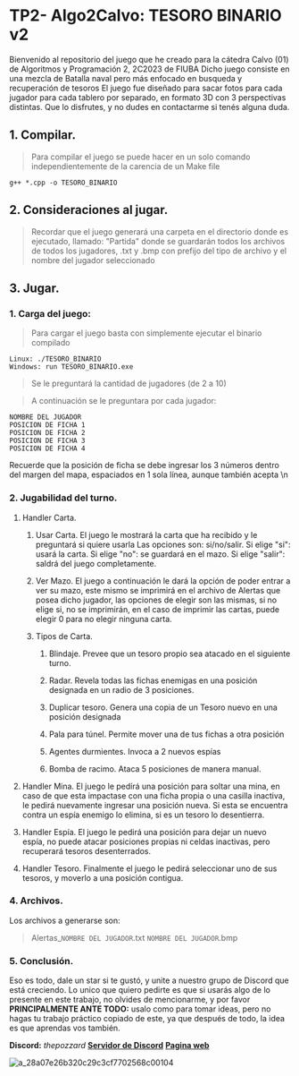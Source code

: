 
# TP2- Algo2Calvo: TESORO BINARIO v2

Bienvenido al repositorio del juego que he creado para la cátedra Calvo (01) de Algoritmos y Programación 2, 2C2023 de FIUBA
Dicho juego consiste en una mezcla de Batalla naval pero más enfocado en busqueda y recuperación de tesoros
El juego fue diseñado para sacar fotos para cada jugador para cada tablero por separado, en formato 3D con 3 perspectivas distintas.
Que lo disfrutes, y no dudes en contactarme si tenés alguna duda.


## 1. Compilar.

> Para compilar el juego se puede hacer en un solo comando independientemente de la carencia de un Make file

	g++ *.cpp -o TESORO_BINARIO


## 2. Consideraciones al jugar.

> Recordar que el juego generará una carpeta en el directorio donde es ejecutado, llamado: "Partida" donde se guardarán todos los archivos de todos los jugadores, .txt y .bmp con prefijo del tipo de archivo y el nombre del jugador seleccionado

## 3. Jugar.

### 1. Carga del juego:
> Para cargar el juego basta con simplemente ejecutar el binario compilado

	Linux: ./TESORO_BINARIO
	Windows: run TESORO_BINARIO.exe

> Se le preguntará la cantidad de jugadores (de 2 a 10)

> A continuación se le preguntara por cada jugador:

	NOMBRE DEL JUGADOR
	POSICION DE FICHA 1
	POSICION DE FICHA 2
	POSICION DE FICHA 3
	POSICION DE FICHA 4

Recuerde que la posición de ficha se debe ingresar los 3 números dentro del margen del mapa, espaciados en 1 sola línea, aunque también acepta \n

### 2. Jugabilidad del turno.
	

 1. Handler Carta.
	 1. Usar Carta.
		 El juego le mostrará la carta que ha recibido y le preguntará si quiere usarla
		 Las opciones son: si/no/salir.
		 Si elige "si": usará la carta.
		 Si elige "no": se guardará en el mazo.
		 Si elige "salir": saldrá del juego completamente. 
	 2. Ver Mazo.
		 El juego a continuación le dará la opción de poder entrar a ver su mazo, este mismo se imprimirá en el archivo de Alertas que posea dicho jugador, las opciones de elegir son las mismas, si no elige si, no se imprimirán, en el caso de imprimir las cartas, puede elegir 0 para no elegir ninguna carta.
	 3. Tipos de Carta.
	 
		 1. Blindaje.
			 Prevee que un tesoro propio sea atacado en el siguiente turno.
			 
		 2. Radar.
			 Revela todas las fichas enemigas en una posición designada en un radio de 3 posiciones.
			 
		 3. Duplicar tesoro.
			 Genera una copia de un Tesoro nuevo en una posición designada
			 
		 4. Pala para túnel.
			 Permite mover una de tus fichas a otra posición
			 
		 5. Agentes durmientes.
			 Invoca a 2 nuevos espías
			 
		 6. Bomba de racimo.
			 Ataca 5 posiciones de manera manual.
	 
 2. Handler Mina.
	 El juego le pedírá una posición para soltar una mina, en caso de que esta impactase con una ficha propia o una casilla inactiva, le pedirá nuevamente ingresar una posición nueva.
	 Si esta se encuentra contra un espía enemigo lo elimina, si es un tesoro lo desentierra.
 3. Handler Espía.
	 El juego le pedirá una posición para dejar un nuevo espía, no puede atacar posiciones propias ni celdas inactivas, pero recuperará tesoros desenterrados.
 4. Handler Tesoro.
	 Finalmente el juego le pedirá seleccionar uno de sus tesoros, y moverlo a una posición contigua.
### 4. Archivos.
Los archivos a generarse son:
>Alertas_`NOMBRE DEL JUGADOR`.txt
`NOMBRE DEL JUGADOR`.bmp
### 5. Conclusión.
   Eso es todo, dale un star si te gustó, y unite a nuestro grupo de Discord que está creciendo.
   Lo unico que quiero pedirte es que si usarás algo de lo presente en este trabajo, no olvides de mencionarme, y por favor
   **PRINCIPALMENTE ANTE TODO:** usalo como para tomar ideas, pero no hagas tu trabajo práctico copiado de este, ya que después de todo, la idea es que aprendas vos también.

**Discord:** *thepozzard*
[**Servidor de Discord**](https://discord.gg/QskYJQAtcx "https://discord.gg/QskYJQAtcx")
[**Pagina web**](http://bonzzard.com.ar)

![a_28a07e26b320c29c3cf7702568c00104](https://github.com/Villanueva-Flavio/Ej-Algo2-Calvo-2C2023/assets/78744163/1abdf365-c39e-4442-92e1-7c5a63acb00f)

